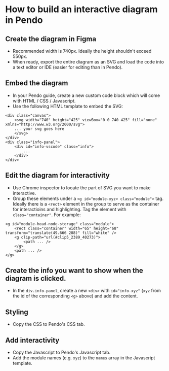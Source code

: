 # How to build an interactive diagram in Pendo
## Create the diagram in Figma
* Recommended width is 740px. Ideally the height shouldn't exceed 550px.
* When ready, export the entire diagram as an SVG and load the code into a text editor or IDE (easier for editing than in Pendo).
## Embed the diagram
* In your Pendo guide, create a new custom code block which will come with HTML / CSS / Javascript.
* Use the following HTML template to embed the SVG:
```
<div class="canvas">
    <svg width="740" height="425" viewBox="0 0 740 425" fill="none" xmlns="http://www.w3.org/2000/svg">
    ... your svg goes here
    </svg>
</div>
<div class="info-panel">
    <div id="info-vscode" class="info">
        ...
    </div>
</div>
```
## Edit the diagram for interactivity
* Use Chrome inspector to locate the part of SVG you want to make interactive.
* Group these elements under a `<g id="module-xyz> class="module">` tag. Ideally there is a `<rect>` element in the group to serve as the container for interactioins and highlighting. Tag the element with `class="container"`. For example:
```
<g id="module-head-node-storage" class="module">
    <rect class="container" width="65" height="68" transform="translate(49.666 208)" fill="white" />
    <g clip-path="url(#clip5_2389_40273)">
        <path ... />
    </g>
    <path ... />
</g>
```
## Create the info you want to show when the diagram is clicked.
* In the `div.info-panel`, create a new `<div>` with `id="info-xyz"` (`xyz` from the id of the corresponding `<g>` above) and add the content.
## Styling
* Copy the CSS to Pendo's CSS tab.
## Add interactivity
* Copy the Javascript to Pendo's Javascript tab.
* Add the module names (e.g. `xyz`) to the `names` array in the Javascript template.